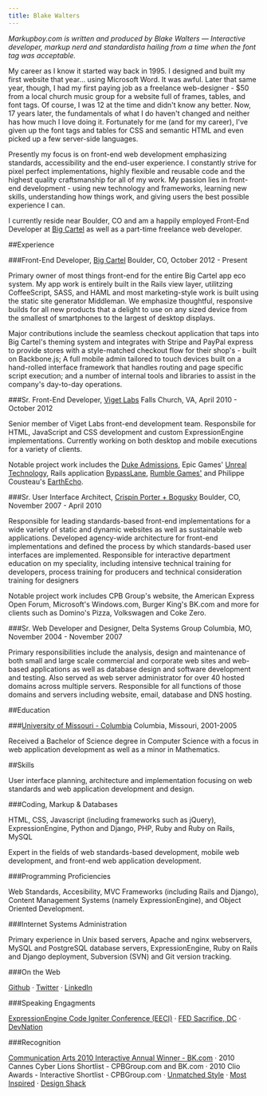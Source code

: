 ```yaml
---
title: Blake Walters
---
```


_Markupboy.com is written and produced by Blake Walters  &mdash; Interactive developer, markup nerd and standardista hailing from a time when the font tag was acceptable._

My career as I know it started way back in 1995. I designed and built my first website that year… using Microsoft Word. It was awful. Later that same year, though, I had my first paying job as a freelance web-designer - $50 from a local church music group for a website full of frames, tables, and font tags. Of course, I was 12 at the time and didn't know any better. Now, 17 years later, the fundamentals of what I do haven't changed and neither has how much I love doing it. Fortunately for me (and for my career), I've given up the font tags and tables for CSS and semantic HTML and even picked up a few server-side languages.

Presently my focus is on front-end web development emphasizing standards, accessibility and the end-user experience. I constantly strive for pixel perfect implementations, highly flexible and reusable code and the highest quality craftsmanship for all of my work.  My passion lies in front-end development - using new technology and frameworks, learning new skills, understanding how things work, and giving users the best possible experience I can.

I currently reside near Boulder, CO and am a happily employed Front-End Developer at [Big Cartel](http://www.viget.com) as well as a part-time freelance web developer.

##Experience

###Front-End Developer, [Big Cartel](http://www.bigcartel.com) <time>Boulder, CO, October 2012 - Present</time>

Primary owner of most things front-end for the entire Big Cartel app eco system.  My app work is entirely built in the Rails view layer, utilitzing CoffeeScript, SASS, and HAML and most marketing-style work is built using the static site generator Middleman.  We emphasize thoughtful, responsive builds for all new products that a delight to use on any sized device from the smallest of smartphones to the largest of desktop displays.

Major contributions include the seamless checkout application that taps into Big Cartel's theming system and integrates with Stripe and PayPal express to provide stores with a style-matched checkout flow for their shop's - built on Backbone.js; A full mobile admin tailored to touch devices built on a hand-rolled interface framework that handles routing and page specific script execution; and a number of internal tools and libraries to assist in the company's day-to-day operations.

###Sr. Front-End Developer, [Viget Labs](http://www.viget.com) <time>Falls Church, VA, April 2010 - October 2012</time>

Senior member of Viget Labs front-end development team. Responsbile for HTML, JavaScript and CSS development and custom ExpressionEngine implementations. Currently working on both desktop and mobile executions for a variety of clients.

Notable project work includes the [Duke Admissions](http://admissions.duke.edu), Epic Games'  [Unreal Technology](http://www.unrealengine.com/), Rails application [BypassLane](http://Bypasslane.com/), [Rumble Games'](http://www.rumblegames.com/) and Philippe Cousteau's [EarthEcho](http://earthecho.org/).

###Sr. User Interface Architect, [Crispin Porter + Bogusky](http://www.cpbgroup.com) <time>Boulder, CO, November 2007 - April 2010</time>

Responsible for leading standards-based front-end implementations for a wide variety of static and dynamic websites as well as sustainable web applications. Developed agency-wide architecture for front-end implementations and defined the process by which standards-based user interfaces are implemented. Responsible for interactive department education on my speciality, including intensive technical training for developers, process training for producers and technical consideration training for designers

Notable project work includes CPB Group's website, the American Express Open Forum, Microsoft's Windows.com, Burger King's BK.com and more for clients such as Domino's Pizza, Volkswagen and Coke Zero.

###Sr. Web Developer and Designer, Delta Systems Group <time>Columbia, MO, November 2004 - November 2007</time>

Primary responsibilities include the analysis, design and maintenance of both small and large scale commercial and corporate web sites and web-based applications as well as database design and software development and testing. Also served as web server administrator for over 40 hosted domains across multiple servers. Responsible for all functions of those domains and servers including website, email, database and DNS hosting.

##Education

###[University of Missouri - Columbia](http://www.mizzou.edu/) <time>Columbia, Missouri, 2001-2005</time>

Received a Bachelor of Science degree in Computer Science with a focus in web application development as well as a minor in Mathematics.

##Skills

User interface planning, architecture and implementation focusing on web standards and web application development and design.

###Coding, Markup & Databases

HTML, CSS, Javascript (including frameworks such as jQuery), ExpressionEngine, Python and Django, PHP, Ruby and Ruby on Rails, MySQL

Expert in the fields of web standards-based development, mobile web development, and front-end web application development.

###Programming Proficiencies

Web Standards, Accesibility, MVC Frameworks (including Rails and Django), Content Management Systems (namely ExpressionEngine), and Object Oriented Development.

###Internet Systems Administration

Primary experience in Unix based servers, Apache and nginx webservers, MySQL and PostgreSQL database servers, ExpressionEngine, Ruby on Rails and Django deployment, Subversion (SVN) and Git version tracking.

###On the Web

[Github](http://www.github.com/markupboy) &middot; [Twitter](http://www.twitter.com/markupboy) &middot; [LinkedIn](http://www.linkedin.com/in/blakewalters)

###Speaking Engagments

[ExpressionEngine Code Igniter Conference (EECI)](http://eeciconf.com/) &middot; [FED Sacrifice, DC](http://dc.fedsacrifice.com/) &middot; [DevNation](http://devnation.us/events/13)

###Recognition

[Communication Arts 2010 Interactive Annual Winner - BK.com](http://www.commarts.com/interactive/cai10/bk.com.html) &middot; 2010 Cannes Cyber Lions Shortlist - CPBGroup.com and BK.com &middot; 2010 Clio Awards - Interactive Shortlist - CPBGroup.com &middot; [Unmatched Style](http://www.unmatchedstyle.com/podcast/episode-30-ums-podcast.php) &middot; [Most Inspired](http://www.mostinspired.com/sites/view/2e87c36fa48348b4f161dd7511bcb1b1) &middot; [Design Shack](http://www.designshack.co.uk/design/blake-walters.html)
